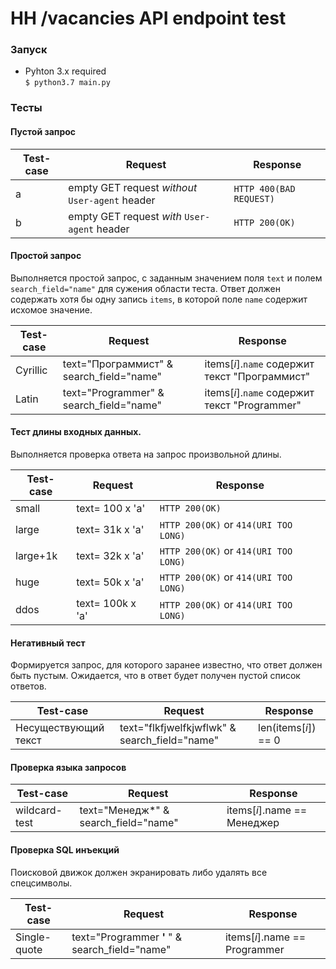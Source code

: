 # HH /vacancies API endpoint test

### Запуск
 * Pyhton 3.x required <br/>`$ python3.7 main.py`

### Тесты
#### Пустой запрос

|Test-case| Request | Response |
|--|--|--|
| a |empty GET request _without_ `User-agent` header|`HTTP 400(BAD REQUEST)`|
|b |empty GET request _with_ `User-agent` header|`HTTP 200(OK)`|

#### Простой запрос
Выполняется простой запрос, с заданным значением поля `text` и полем `search_field="name"` для сужения области теста.
Ответ должен содержать хотя бы одну запись `items`, в которой поле `name` содержит исхомое значение.

|Test-case| Request | Response |
|--|--|--|
| Cyrillic | text="Программист" & search_field="name" |items[_i_].`name` содержит текст "Программист"|
| Latin | text="Programmer" & search_field="name" |items[_i_].`name` содержит текст "Programmer"|

#### Тест длины входных данных.
Выполняется проверка ответа на запрос произвольной длины.

|Test-case| Request | Response |
|--|--|--|
| small | text= 100 x 'a' |`HTTP 200(OK)`|
| large | text= 31k x 'a' |`HTTP 200(OK)` or `414(URI TOO LONG)`|
| large+1k | text= 32k x 'a' |`HTTP 200(OK)` or `414(URI TOO LONG)`|
| huge | text= 50k x 'a' |`HTTP 200(OK)` or `414(URI TOO LONG)`|
| ddos | text= 100k x 'a' |`HTTP 200(OK)` or `414(URI TOO LONG)`|

#### Негативный тест
Формируется запрос, для которого заранее известно, что ответ должен быть пустым. Ожидается, что в ответ будет получен пустой список ответов.

|Test-case| Request | Response |
|--|--|--|
|Несуществующий текст|text="flkfjwelfkjwflwk" & search_field="name" | len(items[_i_]) == 0|

#### Проверка языка запросов

|Test-case| Request | Response|
|--|--|--|
|wildcard-test|text="Менедж*" & search_field="name" | items[_i_].name == Менеджер|


#### Проверка SQL инъекций
Поисковой движок должен экранировать либо удалять все спецсимволы.

|Test-case| Request | Response |
|--|--|--|
|Single-quote | text="Programmer **'** " & search_field="name" | items[_i_].name == Programmer|
